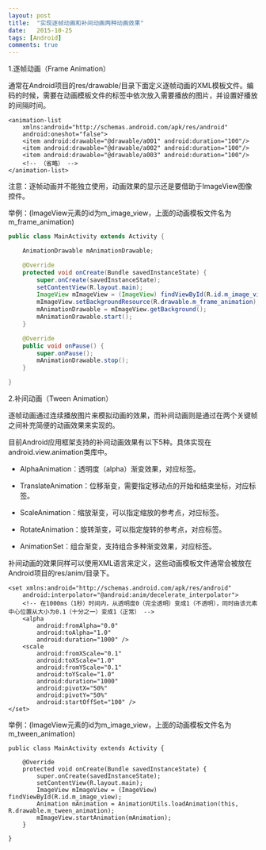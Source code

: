```yaml
---
layout: post
title:  "实现逐帧动画和补间动画两种动画效果"
date:   2015-10-25
tags: [Android]
comments: true
---
```

1.逐帧动画（Frame Animation）

通常在Android项目的res/drawable/目录下面定义逐帧动画的XML模板文件。编码的时候，需要在动画模板文件的<animation-list>标签中依次放入需要播放的图片，并设置好播放的间隔时间。

```
<animation-list
	xmlns:android="http://schemas.android.com/apk/res/android"
	android:oneshot="false">
	<item android:drawable="@drawable/a001" android:duration="100"/>
	<item android:drawable="@drawable/a002" android:duration="100"/>
	<item android:drawable="@drawable/a003" android:duration="100"/>
	<!-- （省略） -->
</animation-list>
```

注意：逐帧动画并不能独立使用，动画效果的显示还是要借助于ImageView图像控件。

举例：(ImageView元素的id为m_image_view，上面的动画模板文件名为m_frame_animation)

```java
public class MainActivity extends Activity {

	AnimationDrawable mAnimationDrawable;	

	@Override
	protected void onCreate(Bundle savedInstanceState) {
		super.onCreate(savedInstanceState);
		setContentView(R.layout.main);
		ImageView mImageView = (ImageView) findViewById(R.id.m_image_view);
		mImageView.setBackgroundResource(R.drawable.m_frame_animation);
		mAnimationDrawable = mImageView.getBackground();
		mAnimationDrawable.start();
	}

	@Override
	public void onPause() {
		super.onPause();
		mAnimationDrawable.stop();
	}

}
```

2.补间动画（Tween Animation）

逐帧动画通过连续播放图片来模拟动画的效果，而补间动画则是通过在两个关键帧之间补充简便的动画效果来实现的。

目前Android应用框架支持的补间动画效果有以下5种。具体实现在android.view.animation类库中。

- AlphaAnimation：透明度（alpha）渐变效果，对应<alpha/>标签。

- TranslateAnimation：位移渐变，需要指定移动点的开始和结束坐标，对应<translate/>标签。

- ScaleAnimation：缩放渐变，可以指定缩放的参考点，对应<scale/>标签。

- RotateAnimation：旋转渐变，可以指定旋转的参考点，对应<rotate/>标签。

- AnimationSet：组合渐变，支持组合多种渐变效果，对应<set/>标签。

补间动画的效果同样可以使用XML语言来定义，这些动画模板文件通常会被放在Android项目的res/anim/目录下。

```
<set xmlns:android="http://schemas.android.com/apk/res/android"
	android:interpolator="@android:anim/decelerate_interpolator">
	<!-- 在1000ms（1秒）时间内，从透明度0（完全透明）变成1（不透明），同时由该元素中心位置从大小为0.1（十分之一）变成1（正常） -->
	<alpha
		android:fromAlpha="0.0"
		android:toAlpha="1.0"
		android:duration="1000" />
	<scale
		android:fromXScale="0.1"
		android:toXScale="1.0"
		android:fromYScale="0.1"
		android:toYScale="1.0"
		android:duration="1000"
		android:pivotX="50%"
		android:pivotY="50%"
		android:startOffSet="100" />
</set>
```

举例：(ImageView元素的id为m_image_view，上面的动画模板文件名为m_tween_animation)

```
public class MainActivity extends Activity {

	@Override
	protected void onCreate(Bundle savedInstanceState) {
		super.onCreate(savedInstanceState);
		setContentView(R.layout.main);
		ImageView mImageView = (ImageView) findViewById(R.id.m_image_view);
		Animation mAnimation = AnimationUtils.loadAnimation(this, R.drawable.m_tween_animation);
		mImageView.startAnimation(mAnimation);
	}

}
```
